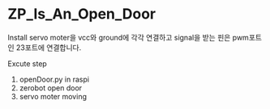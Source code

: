 # ZP_Is_An_Open_Door

Install
servo moter을 vcc와 ground에 각각 연결하고
signal을 받는 핀은 pwm포트인 23포트에 연결합니다.

Excute step
1. openDoor.py in raspi
2. zerobot open door
3. servo moter moving

